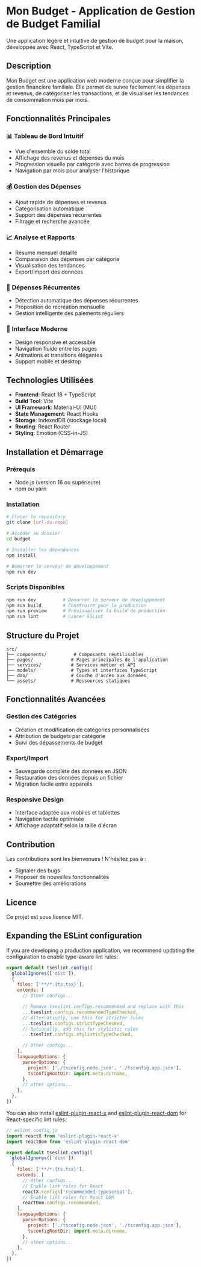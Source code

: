 # Mon Budget - Application de Gestion de Budget Familial

Une application légère et intuitive de gestion de budget pour la maison, développée avec React, TypeScript et Vite.

## Description

Mon Budget est une application web moderne conçue pour simplifier la gestion financière familiale. Elle permet de suivre facilement les dépenses et revenus, de catégoriser les transactions, et de visualiser les tendances de consommation mois par mois.

## Fonctionnalités Principales

### 📊 **Tableau de Bord Intuitif**
- Vue d'ensemble du solde total
- Affichage des revenus et dépenses du mois
- Progression visuelle par catégorie avec barres de progression
- Navigation par mois pour analyser l'historique

### 💰 **Gestion des Dépenses**
- Ajout rapide de dépenses et revenus
- Catégorisation automatique
- Support des dépenses récurrentes
- Filtrage et recherche avancée

### 📈 **Analyse et Rapports**
- Résumé mensuel détaillé
- Comparaison des dépenses par catégorie
- Visualisation des tendances
- Export/import des données

### 🔄 **Dépenses Récurrentes**
- Détection automatique des dépenses récurrentes
- Proposition de recréation mensuelle
- Gestion intelligente des paiements réguliers

### 🎨 **Interface Moderne**
- Design responsive et accessible
- Navigation fluide entre les pages
- Animations et transitions élégantes
- Support mobile et desktop

## Technologies Utilisées

- **Frontend**: React 18 + TypeScript
- **Build Tool**: Vite
- **UI Framework**: Material-UI (MUI)
- **State Management**: React Hooks
- **Storage**: IndexedDB (stockage local)
- **Routing**: React Router
- **Styling**: Emotion (CSS-in-JS)

## Installation et Démarrage

### Prérequis
- Node.js (version 16 ou supérieure)
- npm ou yarn

### Installation
```bash
# Cloner le repository
git clone [url-du-repo]

# Accéder au dossier
cd budget

# Installer les dépendances
npm install

# Démarrer le serveur de développement
npm run dev
```

### Scripts Disponibles
```bash
npm run dev          # Démarrer le serveur de développement
npm run build        # Construire pour la production
npm run preview      # Prévisualiser la build de production
npm run lint         # Lancer ESLint
```

## Structure du Projet

```
src/
├── components/          # Composants réutilisables
├── pages/              # Pages principales de l'application
├── services/           # Services métier et API
├── models/             # Types et interfaces TypeScript
├── dao/                # Couche d'accès aux données
└── assets/             # Ressources statiques
```

## Fonctionnalités Avancées

### Gestion des Catégories
- Création et modification de catégories personnalisées
- Attribution de budgets par catégorie
- Suivi des dépassements de budget

### Export/Import
- Sauvegarde complète des données en JSON
- Restauration des données depuis un fichier
- Migration facile entre appareils

### Responsive Design
- Interface adaptée aux mobiles et tablettes
- Navigation tactile optimisée
- Affichage adaptatif selon la taille d'écran

## Contribution

Les contributions sont les bienvenues ! N'hésitez pas à :
- Signaler des bugs
- Proposer de nouvelles fonctionnalités
- Soumettre des améliorations

## Licence

Ce projet est sous licence MIT.

## Expanding the ESLint configuration

If you are developing a production application, we recommend updating the configuration to enable type-aware lint rules:

```js
export default tseslint.config([
  globalIgnores(['dist']),
  {
    files: ['**/*.{ts,tsx}'],
    extends: [
      // Other configs...

      // Remove tseslint.configs.recommended and replace with this
      ...tseslint.configs.recommendedTypeChecked,
      // Alternatively, use this for stricter rules
      ...tseslint.configs.strictTypeChecked,
      // Optionally, add this for stylistic rules
      ...tseslint.configs.stylisticTypeChecked,

      // Other configs...
    ],
    languageOptions: {
      parserOptions: {
        project: ['./tsconfig.node.json', './tsconfig.app.json'],
        tsconfigRootDir: import.meta.dirname,
      },
      // other options...
    },
  },
])
```

You can also install [eslint-plugin-react-x](https://github.com/Rel1cx/eslint-react/tree/main/packages/plugins/eslint-plugin-react-x) and [eslint-plugin-react-dom](https://github.com/Rel1cx/eslint-react/tree/main/packages/plugins/eslint-plugin-react-dom) for React-specific lint rules:

```js
// eslint.config.js
import reactX from 'eslint-plugin-react-x'
import reactDom from 'eslint-plugin-react-dom'

export default tseslint.config([
  globalIgnores(['dist']),
  {
    files: ['**/*.{ts,tsx}'],
    extends: [
      // Other configs...
      // Enable lint rules for React
      reactX.configs['recommended-typescript'],
      // Enable lint rules for React DOM
      reactDom.configs.recommended,
    ],
    languageOptions: {
      parserOptions: {
        project: ['./tsconfig.node.json', './tsconfig.app.json'],
        tsconfigRootDir: import.meta.dirname,
      },
      // other options...
    },
  },
])
```
